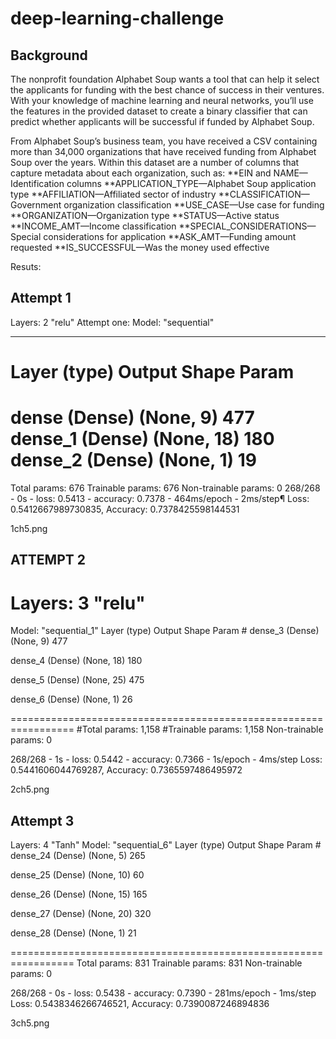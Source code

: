 # deep-learning-challenge

## Background
The nonprofit foundation Alphabet Soup wants a tool that can help it select the applicants for funding with the best chance of success in their ventures. With your knowledge of machine learning and neural networks, you’ll use the features in the provided dataset to create a binary classifier that can predict whether applicants will be successful if funded by Alphabet Soup.

From Alphabet Soup’s business team, you have received a CSV containing more than 34,000 organizations that have received funding from Alphabet Soup over the years. Within this dataset are a number of columns that capture metadata about each organization, such as:
**EIN and NAME—Identification columns
**APPLICATION_TYPE—Alphabet Soup application type
**AFFILIATION—Affiliated sector of industry
**CLASSIFICATION—Government organization classification
**USE_CASE—Use case for funding
**ORGANIZATION—Organization type
**STATUS—Active status
**INCOME_AMT—Income classification
**SPECIAL_CONSIDERATIONS—Special considerations for application
**ASK_AMT—Funding amount requested
**IS_SUCCESSFUL—Was the money used effective

Resuts:
## Attempt 1
Layers: 2 "relu"
Attempt one: Model: "sequential"
_____
Layer (type) Output Shape Param
=================================================================

dense (Dense) (None, 9) 477
dense_1 (Dense) (None, 18) 180
dense_2 (Dense) (None, 1) 19
=================================================================

Total params: 676
Trainable params: 676
Non-trainable params: 0
268/268 - 0s - loss: 0.5413 - accuracy: 0.7378 - 464ms/epoch - 2ms/step¶
Loss: 0.5412667989730835, Accuracy: 0.7378425598144531

1ch5.png



## ATTEMPT 2

# Layers: 3 "relu"
Model: "sequential_1"
Layer (type) Output Shape Param # 
dense_3 (Dense) (None, 9) 477

dense_4 (Dense) (None, 18) 180

dense_5 (Dense) (None, 25) 475

dense_6 (Dense) (None, 1) 26

================================================================= #Total params: 1,158 #Trainable params: 1,158 Non-trainable params: 0

268/268 - 1s - loss: 0.5442 - accuracy: 0.7366 - 1s/epoch - 4ms/step Loss: 0.5441606044769287, Accuracy: 0.7365597486495972


2ch5.png


## Attempt 3

Layers: 4 "Tanh"
Model: "sequential_6"
Layer (type) Output Shape Param # 
dense_24 (Dense) (None, 5) 265

dense_25 (Dense) (None, 10) 60

dense_26 (Dense) (None, 15) 165

dense_27 (Dense) (None, 20) 320

dense_28 (Dense) (None, 1) 21

================================================================= Total params: 831 Trainable params: 831 Non-trainable params: 0

268/268 - 0s - loss: 0.5438 - accuracy: 0.7390 - 281ms/epoch - 1ms/step Loss: 0.5438346266746521, Accuracy: 0.7390087246894836

3ch5.png
